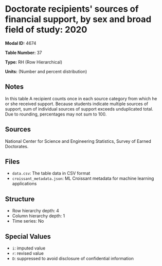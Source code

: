 # Doctorate recipients' sources of financial support, by sex and broad field of study: 2020

**Modal ID:** 4674

**Table Number:** 37

**Type:** RH (Row Hierarchical)

**Units:** (Number and percent distribution)

## Notes

In this table A recipient counts once in each source category from which he or she received support. Because students indicate multiple sources of support, sum of individual sources of support exceeds unduplicated total. Due to rounding, percentages may not sum to 100.

## Sources

National Center for Science and Engineering Statistics, Survey of Earned Doctorates.

## Files

- `data.csv`: The table data in CSV format
- `croissant_metadata.json`: ML Croissant metadata for machine learning applications

## Structure

- Row hierarchy depth: 4
- Column hierarchy depth: 1
- Time series: No

## Special Values

- `i`: imputed value
- `r`: revised value
- `D`: suppressed to avoid disclosure of confidential information

